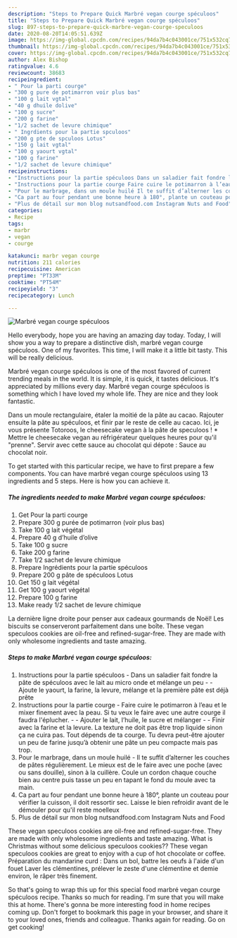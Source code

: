 ```yaml
---
description: "Steps to Prepare Quick Marbré vegan courge spéculoos"
title: "Steps to Prepare Quick Marbré vegan courge spéculoos"
slug: 897-steps-to-prepare-quick-marbre-vegan-courge-speculoos
date: 2020-08-20T14:05:51.639Z
image: https://img-global.cpcdn.com/recipes/94da7b4c043001ce/751x532cq70/marbre-vegan-courge-speculoos-photo-principale-de-la-recette.jpg
thumbnail: https://img-global.cpcdn.com/recipes/94da7b4c043001ce/751x532cq70/marbre-vegan-courge-speculoos-photo-principale-de-la-recette.jpg
cover: https://img-global.cpcdn.com/recipes/94da7b4c043001ce/751x532cq70/marbre-vegan-courge-speculoos-photo-principale-de-la-recette.jpg
author: Alex Bishop
ratingvalue: 4.6
reviewcount: 38683
recipeingredient:
- " Pour la parti courge"
- "300 g pure de potimarron voir plus bas"
- "100 g lait vgtal"
- "40 g dhuile dolive"
- "100 g sucre"
- "200 g farine"
- "1/2 sachet de levure chimique"
- " Ingrdients pour la partie spculoos"
- "200 g pte de spculoos Lotus"
- "150 g lait vgtal"
- "100 g yaourt vgtal"
- "100 g farine"
- "1/2 sachet de levure chimique"
recipeinstructions:
- "Instructions pour la partie spéculoos Dans un saladier fait fondre la pâte de spéculoos avec le lait au micro onde et mélange un peu  Ajoute le yaourt, la farine, la levure, mélange et la première pâte est déjà prête"
- "Instructions pour la partie courge Faire cuire le potimarron à l’eau et le mixer finement avec la peau. Si tu veux le faire avec une autre courge il faudra l&#39;éplucher.  Ajouter le lait, l’huile, le sucre et mélanger  Finir avec la farine et la levure. La texture ne doit pas être trop liquide sinon ça ne cuira pas. Tout dépends de ta courge. Tu devra peut-être ajouter un peu de farine jusqu’à obtenir une pâte un peu compacte mais pas trop."
- "Pour le marbrage, dans un moule huilé Il te suffit d’alterner les couches de pâtes régulièrement. Le mieux est de le faire avec une poche (avec ou sans douille), sinon à la cuillère. Coule un cordon chaque couche bien au centre puis tasse un peu en tapant le fond du moule avec ta main."
- "Ca part au four pendant une bonne heure à 180°, plante un couteau pour vérifier la cuisson, il doit ressortir sec. Laisse le bien refroidir avant de le démouler pour qu&#39;il reste moelleux"
- "Plus de détail sur mon blog nutsandfood.com Instagram Nuts and Food"
categories:
- Recipe
tags:
- marbr
- vegan
- courge

katakunci: marbr vegan courge 
nutrition: 211 calories
recipecuisine: American
preptime: "PT33M"
cooktime: "PT54M"
recipeyield: "3"
recipecategory: Lunch

---
```



![Marbré vegan courge spéculoos](https://img-global.cpcdn.com/recipes/94da7b4c043001ce/751x532cq70/marbre-vegan-courge-speculoos-photo-principale-de-la-recette.jpg)

Hello everybody, hope you are having an amazing day today. Today, I will show you a way to prepare a distinctive dish, marbré vegan courge spéculoos. One of my favorites. This time, I will make it a little bit tasty. This will be really delicious.

Marbré vegan courge spéculoos is one of the most favored of current trending meals in the world. It is simple, it is quick, it tastes delicious. It's appreciated by millions every day. Marbré vegan courge spéculoos is something which I have loved my whole life. They are nice and they look fantastic.

Dans un moule rectangulaire, étaler la moitié de la pâte au cacao. Rajouter ensuite la pâte au spéculoos, et finir par le reste de celle au cacao. Ici, je vous présente Totoroos, le cheesecake vegan à la pâte de speculoos ! * Mettre le cheesecake vegan au réfrigérateur quelques heures pour qu&#39;il &#34;prenne&#34;. Servir avec cette sauce au chocolat qui dépote : Sauce au chocolat noir.


To get started with this particular recipe, we have to first prepare a few components. You can have marbré vegan courge spéculoos using 13 ingredients and 5 steps. Here is how you can achieve it.

<!--inarticleads1-->

##### The ingredients needed to make Marbré vegan courge spéculoos:

1. Get  Pour la parti courge
1. Prepare 300 g purée de potimarron (voir plus bas)
1. Take 100 g lait végétal
1. Prepare 40 g d’huile d’olive
1. Take 100 g sucre
1. Take 200 g farine
1. Take 1/2 sachet de levure chimique
1. Prepare  Ingrédients pour la partie spéculoos
1. Prepare 200 g pâte de spéculoos Lotus
1. Get 150 g lait végétal
1. Get 100 g yaourt végétal
1. Prepare 100 g farine
1. Make ready 1/2 sachet de levure chimique


La dernière ligne droite pour penser aux cadeaux gourmands de Noël! Les biscuits se conserveront parfaitement dans une boîte. These vegan speculoos cookies are oil-free and refined-sugar-free. They are made with only wholesome ingredients and taste amazing. 

<!--inarticleads2-->

##### Steps to make Marbré vegan courge spéculoos:

1. Instructions pour la partie spéculoos - Dans un saladier fait fondre la pâte de spéculoos avec le lait au micro onde et mélange un peu -  - Ajoute le yaourt, la farine, la levure, mélange et la première pâte est déjà prête
1. Instructions pour la partie courge - Faire cuire le potimarron à l’eau et le mixer finement avec la peau. Si tu veux le faire avec une autre courge il faudra l&#39;éplucher. -  - Ajouter le lait, l’huile, le sucre et mélanger -  - Finir avec la farine et la levure. La texture ne doit pas être trop liquide sinon ça ne cuira pas. Tout dépends de ta courge. Tu devra peut-être ajouter un peu de farine jusqu’à obtenir une pâte un peu compacte mais pas trop.
1. Pour le marbrage, dans un moule huilé - Il te suffit d’alterner les couches de pâtes régulièrement. Le mieux est de le faire avec une poche (avec ou sans douille), sinon à la cuillère. Coule un cordon chaque couche bien au centre puis tasse un peu en tapant le fond du moule avec ta main.
1. Ca part au four pendant une bonne heure à 180°, plante un couteau pour vérifier la cuisson, il doit ressortir sec. Laisse le bien refroidir avant de le démouler pour qu&#39;il reste moelleux
1. Plus de détail sur mon blog nutsandfood.com Instagram Nuts and Food


These vegan speculoos cookies are oil-free and refined-sugar-free. They are made with only wholesome ingredients and taste amazing. What is Christmas without some delicious speculoos cookies?? These vegan speculoos cookies are great to enjoy with a cup of hot chocolate or coffee. Préparation du mandarine curd : Dans un bol, battre les oeufs à l&#39;aide d&#39;un fouet Laver les clémentines, prélever le zeste d&#39;une clémentine et demie environ, le râper très finement. 

So that's going to wrap this up for this special food marbré vegan courge spéculoos recipe. Thanks so much for reading. I'm sure that you will make this at home. There's gonna be more interesting food in home recipes coming up. Don't forget to bookmark this page in your browser, and share it to your loved ones, friends and colleague. Thanks again for reading. Go on get cooking!

